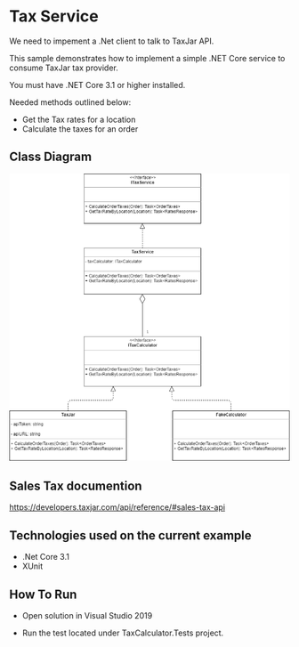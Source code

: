 # Tax Service
We need to impement a .Net client to talk to TaxJar API.

This sample demonstrates how to implement a simple .NET Core service to consume TaxJar tax provider.

You must have .NET Core 3.1 or higher installed.
 
Needed methods outlined below:
* Get the Tax rates for a location
* Calculate the taxes for an order

## Class Diagram

![Class Diagram](/Documentation/TaxService_v_2.png?raw=true " ")

## Sales Tax documention
https://developers.taxjar.com/api/reference/#sales-tax-api

## Technologies used on the current example
* .Net Core 3.1
* XUnit

## How To Run
* Open solution in Visual Studio 2019

* Run the test located under TaxCalculator.Tests project.
